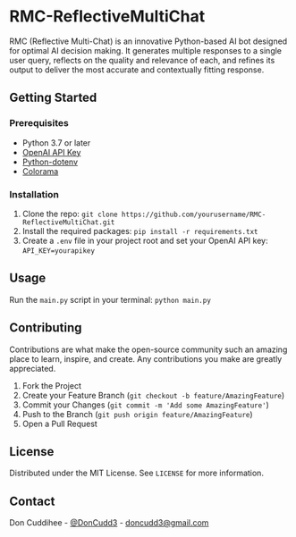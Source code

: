 # RMC-ReflectiveMultiChat

RMC (Reflective Multi-Chat) is an innovative Python-based AI bot designed for optimal AI decision making. It generates multiple responses to a single user query, reflects on the quality and relevance of each, and refines its output to deliver the most accurate and contextually fitting response.

## Getting Started

### Prerequisites

- Python 3.7 or later
- [OpenAI API Key](https://beta.openai.com/signup/)
- [Python-dotenv](https://pypi.org/project/python-dotenv/)
- [Colorama](https://pypi.org/project/colorama/)

### Installation

1. Clone the repo: `git clone https://github.com/yourusername/RMC-ReflectiveMultiChat.git`
2. Install the required packages: `pip install -r requirements.txt`
3. Create a `.env` file in your project root and set your OpenAI API key: `API_KEY=yourapikey`

## Usage

Run the `main.py` script in your terminal: `python main.py`

## Contributing

Contributions are what make the open-source community such an amazing place to learn, inspire, and create. Any contributions you make are greatly appreciated.

1. Fork the Project
2. Create your Feature Branch (`git checkout -b feature/AmazingFeature`)
3. Commit your Changes (`git commit -m 'Add some AmazingFeature'`)
4. Push to the Branch (`git push origin feature/AmazingFeature`)
5. Open a Pull Request

## License

Distributed under the MIT License. See `LICENSE` for more information.

## Contact

Don Cuddihee - [@DonCudd3](https://twitter.com/DonCudd3) - doncudd3@gmail.com
